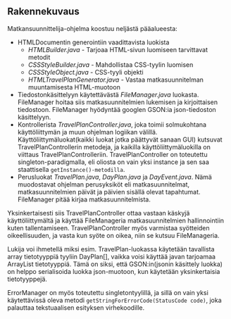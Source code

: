 ## Rakennekuvaus

Matkansuunnittelija-ohjelma koostuu neljästä pääalueesta: 
- HTMLDocumentin generointiin vaadittavista luokista
    - *HTMLBuilder.java* - Tarjoaa HTML-sivun luomiseen tarvittavat metodit
    - *CSSStyleBuilder.java* - Mahdollistaa CSS-tyylin luomisen
    - *CSSStyleObject.java* - CSS-tyyli objekti
    - *HTMLTravelPlanGenerator.java* - Vastaa matkasuunnitelman muuntamisesta HTML-muotoon
- Tiedostonkäsittelyyn käytettävästä *FileManager.java* luokasta. FileManager hoitaa siis matkasuunnitelmien lukemisen ja kirjoittaisen tiedostoon. FileManager hyödyntää googlen GSON:ia json-tiedoston käsittelyyn.
- Kontrollerista *TravelPlanController.java*, joka toimii solmukohtana käyttöliittymän ja muun ohjelman logiikan välillä. Käyttöliittymäluokat(kaikki luokat jotka päättyvät sanaan GUI) kutsuvat TravelPlanControllerin metodeja, ja kaikilla käyttöliittymäluokilla on viittaus TravelPlanControlleriin. TravelPlanController on toteutettu singleton-paradigmalla, eli oliosta on vain yksi instance ja sen saa staattisella `getInstance()-metodilla`.
- Perusluokat *TravelPlan.java*, *DayPlan.java* ja *DayEvent.java*. Nämä muodostavat ohjelman perusyksiköt eli matkasuunnitelmat, matkasuunnitelmien päivät ja päivien sisällä olevat tapahtumat. FileManager pitää kirjaa matkasuunnitelmista.


Yksinkertaisesti siis TravelPlanController ottaa vastaan käskyjä käyttöliittymältä ja käyttää FileManageria matkasuunnitelmien hallinnointiin kuten tallentamiseen. TravelPlanController myös varmistaa syötteiden oikeellisuuden, ja vasta kun syöte on oikea, niin se kutsuu FileManageria.

Lukija voi ihmetellä miksi esim. TravelPlan-luokassa käytetään tavallista array tietotyyppiä tyyliin DayPlan[], vaikka voisi käyttää javan tarjoamaa ArrayList tietotyyppiä. Tämä on siksi, että GSON:in(jsonin käsittely luokka) on helppo serialisoida luokka json-muotoon, kun käytetään yksinkertaisia tietotyyppejä.

ErrorManager on myös toteutettu singletontyylillä, ja sillä on vain yksi käytettävissä oleva metodi `getStringForErrorCode(StatusCode code)`, joka palauttaa tekstuaalisen esityksen virhekoodille.

